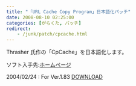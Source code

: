 ```yaml
---
title: "「URL Cache Copy Program」日本語化パッチ"
date: 2008-08-10 02:25:00
categories: [がらくた, パッチ]
redirect:
    - /junk/patch/cpcache.html
---
```


Thrasher 氏作の「CpCache」を日本語化します。
	  
ソフト入手先:[ホームページ][1] 

 [1]: http://www3.airnet.ne.jp/~vzr04461/ "Thrasher's Personal Laboratory."

2004/02/24
: For Ver.1.83 <a href="/files/jp_cpcache183_r1.lzh">DOWNLOAD</a>
